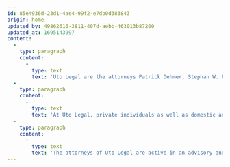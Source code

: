 ```yaml
---
id: 85e4936d-23d1-4ae4-99f2-e7db0d383843
origin: home
updated_by: 49862616-3811-407d-aebb-463013b87200
updated_at: 1695143997
content:
  -
    type: paragraph
    content:
      -
        type: text
        text: 'Uto Legal are the attorneys Patrick Dehmer, Stephan W. Feierabend, Dr. Annatina Menn, Dr. Marco Neeser, Gianandrea Prader and Dr. Alesch Staehelin. They combine their legal expertise with many years of experience and in-depth industry-specific knowledge. In the interest of their clients, they always strive for tailor-made, efficient and creative solutions. Personal, passionate and to the point.'
  -
    type: paragraph
    content:
      -
        type: text
        text: 'At Uto Legal, private individuals as well as domestic and foreign companies from various industries, in particular the cultural and creative, the media, entertainment and communications as well as the tech, IT, telecom and data industries, will find support for all legal matters.'
  -
    type: paragraph
    content:
      -
        type: text
        text: 'The attorneys of Uto Legal are active in an advisory and litigation capacity and are admitted to practice before all Swiss civil, criminal, and administrative courts. If necessary, they can draw on a national and international network of other specialized lawyers, tax experts and other service providers.'
---
```

